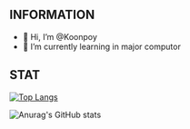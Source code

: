 ## INFORMATION
- 👋 Hi, I’m @Koonpoy
- 🌱 I’m currently learning in major computor

## STAT

  [![Top Langs](https://github-readme-stats.vercel.app/api/top-langs/?username=Koonpoy&show_icons=true&theme=radical)](https://github.com/Koonpoy/github-readme-stats)

  ![Anurag's GitHub stats](https://github-readme-stats.vercel.app/api?username=Koonpoy&show_icons=true&theme=radical)

<!---
Koonpoy/Koonpoy is a ✨ special ✨ repository because its `README.md` (this file) appears on your GitHub profile.
You can click the Preview link to take a look at your changes.
--->
